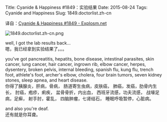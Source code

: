 Title: Cyanide & Happiness #1849：实验结果
Date: 2015-08-24
Tags: Cyanide and Happiness
Slug: 1849.doctorlist.zh-cn

译自：[Cyanide & Happiness #1849 - Explosm.net](http://explosm.net/comics/1849/)


![1849.doctorlist.zh-cn.png](/static/images/comics/1849.doctorlist.zh-cn.png)



well, I got the lab
results back...     
嗯，我已经拿到实验结果了。。。


you've got pancreatitis,
hepatits, bone disease,
intestinal parasites,
skin cancer, lung cancer,
hair cancer, ingrown rib,
elbow cancer,
herpes, dysentery,
broken pelvis, internal bleeding,
spanish flu, kung flu,
trench foot,
athlete's foot,
archer's elbow, cholera,
four brain tumors,
seven kidney stones,
sleep apnea, and heart disease.         
你得了胰腺炎，肝病，骨病，
肠道寄生虫病，皮肤癌，
肺癌，发癌，肋骨内生长，
肘癌，疱疹，痢疾，
盆骨骨折，内出血，
西班牙流感，功夫流感，
战壕足病，足癣，
射手肘，霍乱，
四脑肿瘤，七肾结石，
睡眠呼吸暂停，心脏病。

and also you're deaf.       
还有就是你耳聋。